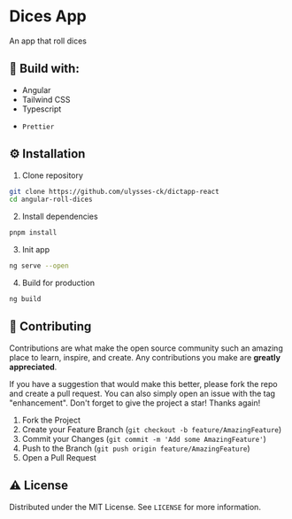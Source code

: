 # Dices App
An app that roll dices

## 🔨 Build with:

-   Angular
-   Tailwind CSS
-   Typescript
-	  Prettier

<!-- Installation -->

## ⚙ Installation

1. Clone repository

```bash
git clone https://github.com/ulysses-ck/dictapp-react
cd angular-roll-dices
```

2. Install dependencies

```sh
pnpm install
```

3. Init app

```bash
ng serve --open
```

4. Build for production

```bash
ng build
```

<!-- CONTRIBUTING -->

## 🤝 Contributing

Contributions are what make the open source community such an amazing place to learn, inspire, and create. Any contributions you make are **greatly appreciated**.

If you have a suggestion that would make this better, please fork the repo and create a pull request. You can also simply open an issue with the tag "enhancement".
Don't forget to give the project a star! Thanks again!

1. Fork the Project
2. Create your Feature Branch (`git checkout -b feature/AmazingFeature`)
3. Commit your Changes (`git commit -m 'Add some AmazingFeature'`)
4. Push to the Branch (`git push origin feature/AmazingFeature`)
5. Open a Pull Request

<!-- LICENSE -->

## ⚠ License

Distributed under the MIT License. See `LICENSE` for more information.
